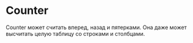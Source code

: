 # Counter
Counter может считать вперед, назад и пятерками. Она даже может
высчитать целую таблицу со строками и столбцами.
